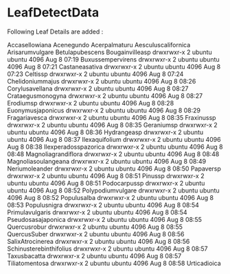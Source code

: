 # LeafDetectData

Following Leaf Details are added :

Accasellowiana
Acenegundo
Acerpalmaturu
Aesculuscalifornica
Arisarumvulgare
Betulapubescens
Bougainvilleasp
drwxrwxr-x 2 ubuntu ubuntu 4096 Aug  8 07:19 Buxussempervirens
drwxrwxr-x 2 ubuntu ubuntu 4096 Aug  8 07:21 Castaneasativa
drwxrwxr-x 2 ubuntu ubuntu 4096 Aug  8 07:23 Celtissp
drwxrwxr-x 2 ubuntu ubuntu 4096 Aug  8 07:24 Chelidoniummajus
drwxrwxr-x 2 ubuntu ubuntu 4096 Aug  8 08:26 Corylusavellana
drwxrwxr-x 2 ubuntu ubuntu 4096 Aug  8 08:27 Crataegusmonogyna
drwxrwxr-x 2 ubuntu ubuntu 4096 Aug  8 08:27 Erodiumsp
drwxrwxr-x 2 ubuntu ubuntu 4096 Aug  8 08:28 Euonymusjaponicus
drwxrwxr-x 2 ubuntu ubuntu 4096 Aug  8 08:29 Fragariavesca
drwxrwxr-x 2 ubuntu ubuntu 4096 Aug  8 08:35 Fraxinussp
drwxrwxr-x 2 ubuntu ubuntu 4096 Aug  8 08:35 Geraniumsp
drwxrwxr-x 2 ubuntu ubuntu 4096 Aug  8 08:36 Hydrangeasp
drwxrwxr-x 2 ubuntu ubuntu 4096 Aug  8 08:37 Ilexaquifolium
drwxrwxr-x 2 ubuntu ubuntu 4096 Aug  8 08:38 Ilexperadosspazorica
drwxrwxr-x 2 ubuntu ubuntu 4096 Aug  8 08:48 Magnoliagrandiflora
drwxrwxr-x 2 ubuntu ubuntu 4096 Aug  8 08:48 Magnoliasoulangeana
drwxrwxr-x 2 ubuntu ubuntu 4096 Aug  8 08:49 Neriumoleander
drwxrwxr-x 2 ubuntu ubuntu 4096 Aug  8 08:50 Papaversp
drwxrwxr-x 2 ubuntu ubuntu 4096 Aug  8 08:51 Pinussp
drwxrwxr-x 2 ubuntu ubuntu 4096 Aug  8 08:51 Podocarpussp
drwxrwxr-x 2 ubuntu ubuntu 4096 Aug  8 08:52 Polypodiumvulgare
drwxrwxr-x 2 ubuntu ubuntu 4096 Aug  8 08:52 Populusalba
drwxrwxr-x 2 ubuntu ubuntu 4096 Aug  8 08:53 Populusnigra
drwxrwxr-x 2 ubuntu ubuntu 4096 Aug  8 08:54 Primulavulgaris
drwxrwxr-x 2 ubuntu ubuntu 4096 Aug  8 08:54 Pseudosasajaponica
drwxrwxr-x 2 ubuntu ubuntu 4096 Aug  8 08:55 Quercusrobur
drwxrwxr-x 2 ubuntu ubuntu 4096 Aug  8 08:55 QuercusSuber
drwxrwxr-x 2 ubuntu ubuntu 4096 Aug  8 08:56 SalixAtrocinerea
drwxrwxr-x 2 ubuntu ubuntu 4096 Aug  8 08:56 Schinusterebinthifolius
drwxrwxr-x 2 ubuntu ubuntu 4096 Aug  8 08:57 Taxusbacatta
drwxrwxr-x 2 ubuntu ubuntu 4096 Aug  8 08:57 Tiliatomentosa
drwxrwxr-x 2 ubuntu ubuntu 4096 Aug  8 08:58 Urticadioica


